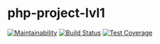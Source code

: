 # php-project-lvl1

[![Maintainability](https://api.codeclimate.com/v1/badges/1e53b6b5d79c95c6885e/maintainability)](https://codeclimate.com/github/nokoboprog/php-project-lvl1/maintainability)
[![Build Status](https://travis-ci.com/nokoboprog/php-project-lvl1.svg?branch=master)](https://travis-ci.com/nokoboprog/php-project-lvl1)
[![Test Coverage](https://api.codeclimate.com/v1/badges/1e53b6b5d79c95c6885e/test_coverage)](https://codeclimate.com/github/nokoboprog/php-project-lvl1/test_coverage)

##
